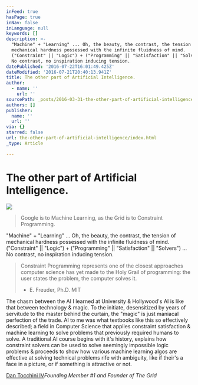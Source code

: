 ```yaml
---
inFeed: true
hasPage: true
inNav: false
inLanguage: null
keywords: []
description: >-
  "Machine" + "Learning" ... Oh, the beauty, the contrast, the tension of
  mechanical hardness possessed with the infinite fluidness of mind.
  ("Constraint" || "Logic") + ("Programming" || "Satisfaction" || "Solvers") ...
  No contrast, no inspiration inducing tension.
datePublished: '2016-07-22T16:01:49.425Z'
dateModified: '2016-07-21T20:40:13.941Z'
title: The other part of Artificial Intelligence.
author:
  - name: ''
    url: ''
sourcePath: _posts/2016-03-31-the-other-part-of-artificial-intelligence.md
authors: []
publisher:
  name: ''
  url: ''
via: {}
starred: false
url: the-other-part-of-artificial-intelligence/index.html
_type: Article

---
```

# The other part of Artificial Intelligence.
![](https://s3-us-west-2.amazonaws.com/the-grid-img/p/6b01fb5e5f3e0ec923bca75edd7c53633e3f1c1f.jpg)

> Google is to Machine Learning, as the Grid is to Constraint Programming.

"Machine" + "Learning" ... Oh, the beauty, the contrast, the tension of mechanical hardness possessed with the infinite fluidness of mind. ("Constraint" || "Logic") + ("Programming" || "Satisfaction" || "Solvers") ... No contrast, no inspiration inducing tension.

> Constraint Programming represents one of the closest approaches computer science has yet made to the Holy Grail of programming: the user states the problem, the computer solves it.
> 
> - E. Freuder, Ph.D. MIT

The chasm between the AI I learned at University & Hollywood's AI is like that between technology & magic. To the initiate, desensitized by years of servitude to the master behind the curtain, the "magic" is just maniacal perfection of the trade. AI to me was what textbooks like this so effectively described; a field in Computer Science that applies constraint satisfaction & machine learning to solve problems that previously required humans to solve. A traditional AI course begins with it's history, explains how constraint solvers can be used to solve seemingly impossible logic problems & proceeds to show how various machine learning algos are effective at solving technical problems rife with ambiguity, like if their's a face in a picture, or if something is attractive or not.

[Dan Tocchini IV][0]_Founding Member \#1 and Founder of The Grid_

[0]: https://twitter.com/d4tocchini